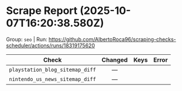 # Scrape Report (2025-10-07T16:20:38.580Z)

Group: `seo`  |  Run: https://github.com/AlbertoRoca96/scraping-checks-scheduler/actions/runs/18319175620

| Check | Changed | Keys | Error |
|---|:---:|:--|:--|
| `playstation_blog_sitemap_diff` | — |  |  |
| `nintendo_us_news_sitemap_diff` | — |  |  |
